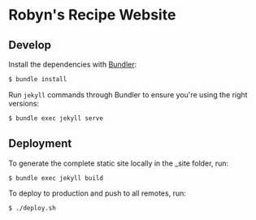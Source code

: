 # Robyn's Recipe Website

## Develop

Install the dependencies with [Bundler](http://bundler.io/):

```bash
$ bundle install
```

Run `jekyll` commands through Bundler to ensure you're using the right versions:

```bash
$ bundle exec jekyll serve
```

## Deployment

To generate the complete static site locally in the \_site folder, run:

```bash
$ bundle exec jekyll build
```

To deploy to production and push to all remotes, run:

```bash
$ ./deploy.sh
```
